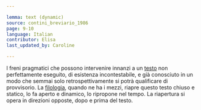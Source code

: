 ```yaml
---

lemma: text (dynamic)
source: contini_breviario_1986
page: 9-10
language: Italian
contributor: Elisa
last_updated_by: Caroline

---
```


I freni pragmatici che possono intervenire innanzi a un [testo](text.html) non perfettamente eseguito, di esistenza incontestabile, e già conosciuto in un modo che semmai solo retrospettivamente si potrà qualificare di provvisorio. La [filologia](philology.html), quando ne ha i mezzi, riapre questo testo chiuso e statico, lo fa aperto e dinamico, lo ripropone nel tempo. La riapertura si opera in direzioni opposte, dopo e prima del testo.
